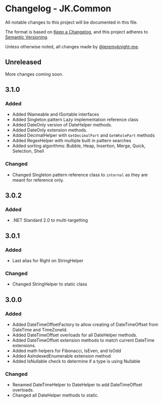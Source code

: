 ﻿# Changelog - JK.Common

All notable changes to this project will be documented in this file.

The format is based on [Keep a Changelog](https://keepachangelog.com/),
and this project adheres to [Semantic Versioning](https://semver.org/spec/v2.0.0.html).

Unless otherwise noted, all changes made by [@jeremyknight-me](https://github.com/jeremyknight-me).

## Unreleased

More changes coming soon.

## 3.1.0

### Added 

- Added INameable and ISortable interfaces
- Added Singleton pattern Lazy<T> implementation reference class
- Added DateOnly version of DateHelper methods. 
- Added DateOnly extension methods.
- Added DecimalHelper with `GetDecimalPart` and `GetWholePart` methods
- Added RegexHelper with multiple built in pattern searches
- Added sorting algorithms: Bubble, Heap, Insertion, Merge, Quick, Selection, Shell

### Changed

- Changed Singleton pattern reference class to `internal` as they are meant for reference only.

## 3.0.2

### Added

- .NET Standard 2.0 to multi-targetting

## 3.0.1

### Added

- Last alias for Right on StringHelper

### Changed

- Changed StringHelper to static class

## 3.0.0

### Added 

- Added DateTimeOffsetFactory to allow creating of DateTimeOffset from DateTime and TimeZoneId.
- Added DateTimeOffset overloads for all DateHelper methods.
- Added DateTimeOffset extension methods to match current DateTime extensions.
- Added math helpers for Fibonacci, IsEven, and IsOdd
- Added AsIndexedEnumerable extension method
- Added IsNullable check to determine if a type is using Nullable<T>

### Changed

- Renamed DateTimeHelper to DateHelper to add DateTimeOffset overloads.
- Changed all DateHelper methods to static.
